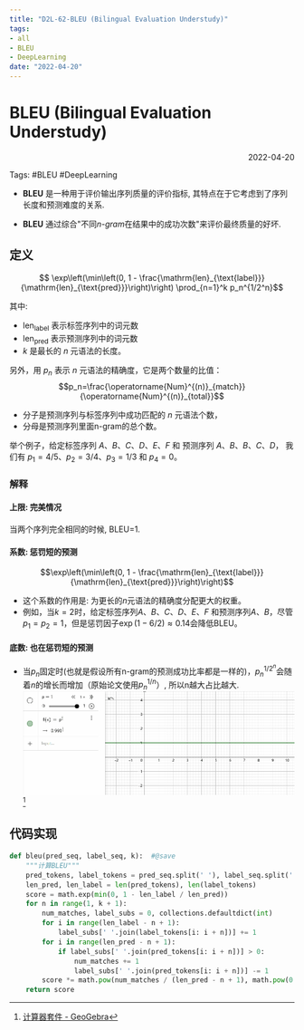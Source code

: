 ```yaml
---
title: "D2L-62-BLEU (Bilingual Evaluation Understudy)"
tags:
- all
- BLEU
- DeepLearning
date: "2022-04-20"
---
```

# BLEU (Bilingual Evaluation Understudy)

<div align="right"> 2022-04-20</div>

Tags: #BLEU #DeepLearning 

- **BLEU** 是一种用于评价输出序列质量的评价指标, 其特点在于它考虑到了序列长度和预测难度的关系.

- **BLEU** 通过综合"不同*n-gram*在结果中的成功次数"来评价最终质量的好坏.

## 定义
$$ \exp\left(\min\left(0, 1 - \frac{\mathrm{len}_{\text{label}}}{\mathrm{len}_{\text{pred}}}\right)\right) \prod_{n=1}^k p_n^{1/2^n}$$

其中: 
- $\mathrm{len}_{\text{label}}$ 表示标签序列中的词元数
- $\mathrm{len}_{\text{pred}}$ 表示预测序列中的词元数
- $k$ 是最长的 $n$ 元语法的长度。

另外，用 $p_n$ 表示 $n$ 元语法的精确度，它是两个数量的比值：
$$p_n=\frac{\operatorname{Num}^{(n)}_{match}}{\operatorname{Num}^{(n)}_{total}}$$

- 分子是预测序列与标签序列中成功匹配的 $n$ 元语法个数，
- 分母是预测序列里面n-gram的总个数。

举个例子，给定标签序列 $A$、$B$、$C$、$D$、$E$、$F$
和 预测序列                     $A$、$B$、$B$、$C$、$D$，
我们有 $p_1 = 4/5$、$p_2 = 3/4$、$p_3 = 1/3$ 和 $p_4 = 0$。

### 解释
#### 上限: 完美情况
当两个序列完全相同的时候, BLEU=1. 

#### 系数: 惩罚短的预测
$$\exp\left(\min\left(0, 1 - \frac{\mathrm{len}_{\text{label}}}{\mathrm{len}_{\text{pred}}}\right)\right)$$
- 这个系数的作用是: 为更长的$n$元语法的精确度分配更大的权重。
- 例如，当$k=2$时，给定标签序列$A$、$B$、$C$、$D$、$E$、$F$ 和预测序列$A$、$B$，尽管$p_1 = p_2 = 1$，但是惩罚因子$\exp(1-6/2) \approx 0.14$会降低BLEU。

#### 底数: 也在惩罚短的预测
- 当$p_n$固定时(也就是假设所有n-gram的预测成功比率都是一样的)，$p_n^{1/2^n}$会随着$n$的增长而增加（原始论文使用$p_n^{1/n}$）, 所以n越大占比越大.
![BLEU](notes/2022/2022.4/assets/img_2022-10-15.gif)
[^1]

## 代码实现
```python
def bleu(pred_seq, label_seq, k):  #@save
    """计算BLEU"""
    pred_tokens, label_tokens = pred_seq.split(' '), label_seq.split(' ')
    len_pred, len_label = len(pred_tokens), len(label_tokens)
    score = math.exp(min(0, 1 - len_label / len_pred))
    for n in range(1, k + 1):
        num_matches, label_subs = 0, collections.defaultdict(int)
        for i in range(len_label - n + 1):
            label_subs[' '.join(label_tokens[i: i + n])] += 1
        for i in range(len_pred - n + 1):
            if label_subs[' '.join(pred_tokens[i: i + n])] > 0:
                num_matches += 1
                label_subs[' '.join(pred_tokens[i: i + n])] -= 1
        score *= math.pow(num_matches / (len_pred - n + 1), math.pow(0.5, n))
    return score
```



[^1]: [计算器套件 - GeoGebra](https://www.geogebra.org/calculator/x9gpkywp)